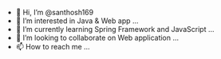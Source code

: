- 👋 Hi, I’m @santhosh169
- 👀 I’m interested in Java & Web app ...
- 🌱 I’m currently learning Spring Framework and JavaScript ...
- 💞️ I’m looking to collaborate on Web application ...
- 📫 How to reach me  ...

<!---
santhosh169/santhosh169 is a ✨ special ✨ repository because its `README.md` (this file) appears on your GitHub profile.
You can click the Preview link to take a look at your changes.
--->

